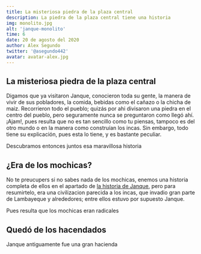```yaml
---
title: La misteriosa piedra de la plaza central
description: La piedra de la plaza central tiene una historia
img: monolito.jpg
alt: 'janque-monolito'
time: 6
date: 20 de agosto del 2020
author: Alex Segundo
twitter: '@asegundo442'
avatar: avatar-alex.jpg
---
```


## La misteriosa piedra de la plaza central

Digamos que ya visitaron Janque, conocieron toda su gente, la manera de vivir de sus pobladores, la comida, bebidas como el cañazo o la chicha de maiz. Recorrieron todo el pueblo; quizás por ahi divisaron una piedra en el centro del pueblo, pero seguramente nunca se preguntaron como llegó ahí. ¡Ajam!, pues resulta que no es tan sencillo como tu piensas, tampoco es del otro mundo o en la manera como construían los incas. Sin embargo, todo tiene su explicación, pues esta lo tiene, y es bastante peculiar.

Descubramos entonces juntos esa maravillosa historia

## ¿Era de los mochicas?

No te preucupers si no sabes nada de los mochicas, enemos una historia completa de ellos en el apartado de [la historia de Janque](https://cp-janque.com/historia), pero para resumirtelo, era una civilizacion parecida a los incas, que invadio gran parte de Lambayeque y alrededores; entre ellos estuvo por supuesto Janque.

Pues resulta que los mochicas eran radicales

## Quedó de los hacendados

Janque antiguamente fue una gran hacienda
